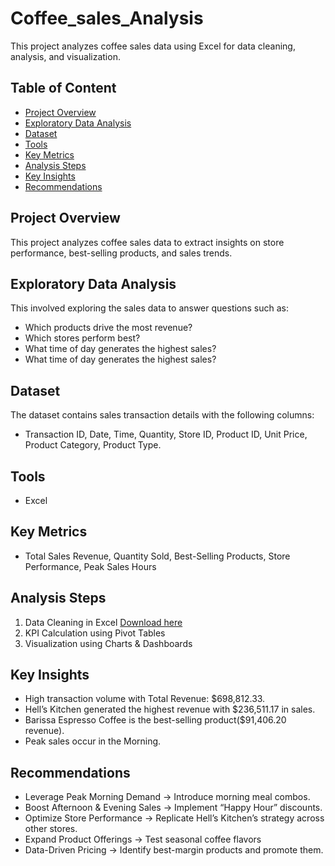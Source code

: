 # Coffee_sales_Analysis
This project analyzes coffee sales data using Excel for data cleaning, analysis, and visualization. 

## Table of Content

- [Project Overview](#project-overview)
- [Exploratory Data Analysis](#exploratory-data-analysis)
- [Dataset](#dataset)
- [Tools](#tools)
- [Key Metrics](#key-metrics)
- [Analysis Steps](#analysis-steps)
- [Key Insights](#key-insights)
- [Recommendations](#recommendations)
  


## Project Overview
This project analyzes coffee sales data to extract insights on store performance, best-selling products, and sales trends. 


 ## Exploratory Data Analysis
 This involved exploring the sales data to answer questions such as:
 
- Which products drive the most revenue?
- Which stores perform best?
- What time of day generates the highest sales?
- What time of day generates the highest sales?


## Dataset
The dataset contains sales transaction details with the following columns:
- Transaction ID, Date, Time, Quantity, Store ID, Product ID, Unit Price, Product Category, Product Type.

 ## Tools
-  Excel
  
 ## Key Metrics
- Total Sales Revenue, Quantity Sold, Best-Selling Products, Store Performance, Peak Sales Hours

## Analysis Steps
1. Data Cleaning in Excel [Download here](https://microsoft.com)
2. KPI Calculation using Pivot Tables
3. Visualization using Charts & Dashboards


## Key Insights
- High transaction volume with Total Revenue: $698,812.33.
-  Hell’s Kitchen   generated the highest revenue with $236,511.17 in sales.
- Barissa Espresso Coffee is the best-selling product($91,406.20 revenue).
- Peak sales occur in the Morning.

 ## Recommendations
 - Leverage Peak Morning Demand → Introduce morning meal combos.
 - Boost Afternoon & Evening Sales → Implement “Happy Hour” discounts.
 - Optimize Store Performance → Replicate Hell’s Kitchen’s strategy across other stores.
 - Expand Product Offerings → Test seasonal coffee flavors
 - Data-Driven Pricing → Identify best-margin products and promote them.



